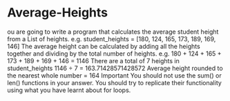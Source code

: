 # Average-Heights
ou are going to write a program that calculates the average student height from a List of heights.  e.g. student_heights = [180, 124, 165, 173, 189, 169, 146]  The average height can be calculated by adding all the heights together and dividing by the total number of heights.  e.g.  180 + 124 + 165 + 173 + 189 + 169 + 146 = 1146  There are a total of 7 heights in student_heights  1146 ÷ 7 = 163.71428571428572  Average height rounded to the nearest whole number = 164  Important You should not use the sum() or len() functions in your answer. You should try to replicate their functionality using what you have learnt about for loops.
